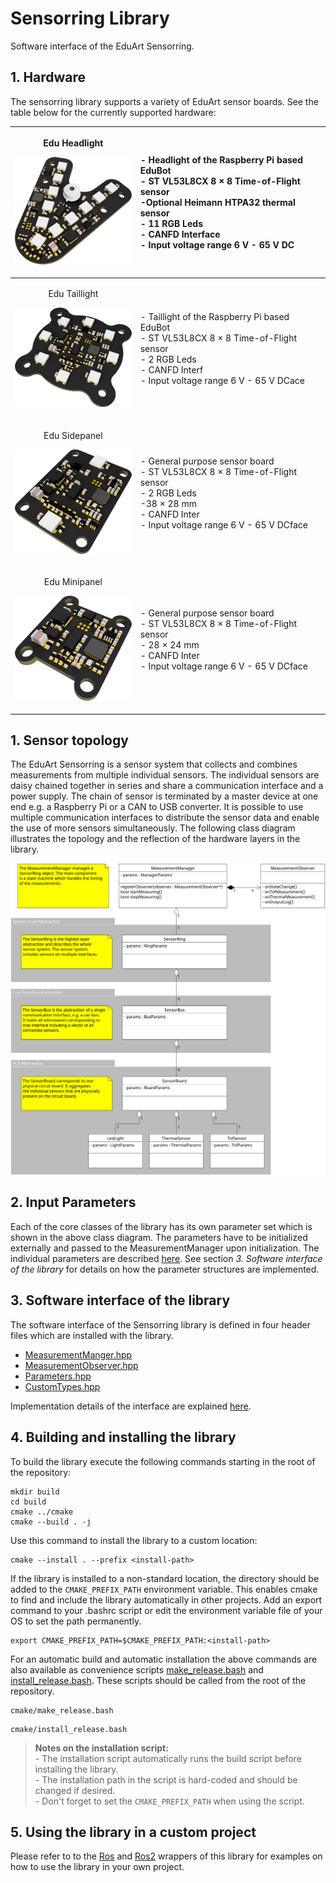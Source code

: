 # Sensorring Library
Software interface of the EduArt Sensorring.

## 1. Hardware
The sensorring library supports a variety of EduArt sensor boards. See the table below for the currently supported hardware:


|  <p align="center">Edu Headlight</p> <p align="center">  <img src="doc/images/EDU_Headlight.png" width="200"/></p> | <p align="left">- Headlight of the Raspberry Pi based EduBot <br> - ST VL53L8CX 8 × 8 Time-of-Flight sensor <br> -Optional Heimann HTPA32 thermal sensor <br> - 11 RGB Leds <br> - CANFD Interface <br> - Input voltage range 6 V - 65 V DC</p>|
|---|---|
|  <p align="center">Edu Taillight</p> <p align="center">  <img src="doc/images/EDU_Taillight.png" width="200"/></p> | - Taillight of the Raspberry Pi based EduBot <br> - ST VL53L8CX 8 × 8 Time-of-Flight sensor <br> - 2 RGB Leds <br> - CANFD Interf<br> - Input voltage range 6 V - 65 V DCace |
|  <p align="center">Edu Sidepanel</p> <p align="center">  <img src="doc/images/EDU_Sidepanel.png" width="200"/></p> | - General purpose sensor board <br> - ST VL53L8CX 8 × 8 Time-of-Flight sensor <br> - 2 RGB Leds <br> -38 × 28 mm <br> - CANFD Inter<br> - Input voltage range 6 V - 65 V DCface|
|  <p align="center">Edu Minipanel</p> <p align="center">  <img src="doc/images/EDU_Minipanel.png" width="200"/></p> | - General purpose sensor board <br> - ST VL53L8CX 8 × 8 Time-of-Flight sensor <br> - 28 × 24 mm  <br> - CANFD Inter<br> - Input voltage range 6 V - 65 V DCface|


## 1. Sensor topology

The EduArt Sensorring is a sensor system that collects and combines measurements from multiple individual sensors. The individual sensors are daisy chained together in series and share a communication interface and a power supply. The chain of sensor is terminated by a master device at one end e.g. a Raspberry Pi or a CAN to USB converter. It is possible to use multiple communication interfaces to distribute the sensor data and enable the use of more sensors simultaneously. The following class diagram illustrates the topology and the reflection of the hardware layers in the library.

<img src="doc/images/class_diagram_simple.png" width="800"/>

## 2. Input Parameters

Each of the core classes of the library has its own parameter set which is shown in the above class diagram. The parameters have to be initialized externally and passed to the MeasurementManager upon initialization. The individual parameters are described [here](doc/parameters.md). See section _3. Software interface of the library_ for details on how the parameter structures are implemented.

## 3. Software interface of the library

The software interface of the Sensorring library is defined in four header files which are installed with the library.
- [MeasurementManger.hpp](include/sensorring/MeasurementManager.hpp)
- [MeasurementObserver.hpp](include/sensorring/MeasurementObserver.hpp)
- [Parameters.hpp](include/sensorring/types/Parameters.hpp)
- [CustomTypes.hpp](include/sensorring/types/install_types/CustomTypes.hpp)

Implementation details of the interface are explained [here](doc/sw_interface.md).

## 4. Building and installing the library



To build the library execute the following commands starting in the root of the repository:
```
mkdir build
cd build
cmake ../cmake
cmake --build . -j
```

Use this command to install the library to a custom location:
```
cmake --install . --prefix <install-path>
```

If the library is installed to a non-standard location, the directory should be added to the `CMAKE_PREFIX_PATH` environment variable. This enables cmake to find and include the library automatically in other projects. Add an export command to your .bashrc script or edit the environment variable file of your OS to set the path permanently.

```
export CMAKE_PREFIX_PATH=$CMAKE_PREFIX_PATH:<install-path>
```



For an automatic build and automatic installation the above commands are also available as convenience scripts [make_release.bash](cmake/make_release.bash) and [install_release.bash](cmake/install_release.bash). These scripts should be called from the root of the repository.

```
cmake/make_release.bash
```
```
cmake/install_release.bash
```
> **Notes on the installation script:**<br>  - The installation script automatically runs the build script before installing the library. <br>- The installation path in the script is hard-coded and should be changed if desired. <br> - Don't forget to set the `CMAKE_PREFIX_PATH` when using the script.




## 5. Using the library in a custom project

Please refer to to the [Ros](https://github.com/EduArt-Robotik/edu_sensorring_ros1) and [Ros2](https://github.com/EduArt-Robotik/edu_sensorring_ros2) wrappers of this library for examples on how to use the library in your own project.